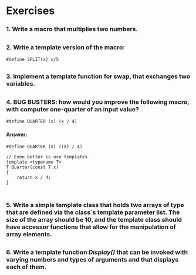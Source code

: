 # Exercises

### 1. Write a macro that multiplies two numbers.

##
### 2. Write a template version of the macro:
```
#define SPLIT(x) x/5
```

##
### 3. Implement a template function for swap, that exchanges two variables.

##
### 4. **BUG BUSTERS:** how would you improve the following macro, with computer one-quarter of an input value?
```
#define QUARTER (x) (x / 4)
```

#### Answer:
```
#define QUARTER (X) ((X) / 4)

// Even better is use templates
template <typename T>
T Quarter(const T x)
{
    return x / 4;
}


```

##
### 5. Write a simple template class that holds two arrays of type that are defined via the class´s template parameter list. The size of the array should be 10, and the template class should have accessor functions that allow for the manipulation of array elements.

##
### 6. Write a template function *Display()* that can be invoked with varying numbers and types of arguments and that displays each of them.
